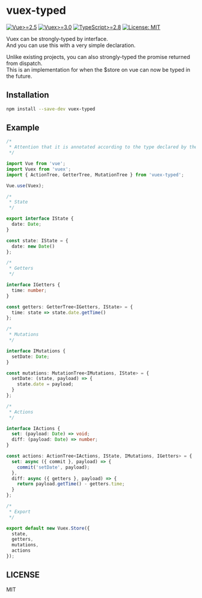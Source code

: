 # vuex-typed

[![Vue>=2.5](https://img.shields.io/badge/vue->%3D2.5-brightgreen.svg)](Vue>=2.5)
[![Vuex>=3.0](https://img.shields.io/badge/vuex->%3D3.0-brightgreen.svg)](Vuex>=3.0)
[![TypeScript>=2.8](https://img.shields.io/badge/typescript->%3D2.8-brightgreen.svg)](TypeScript>=2.8)
[![License: MIT](https://img.shields.io/badge/license-MIT-blue.svg)](LICENSE)

Vuex can be strongly-typed by interface.  
And you can use this with a very simple declaration.

Unlike existing projects, you can also strongly-typed the promise returned from dispatch.  
This is an implementation for when the \$store on vue can now be typed in the future.

## Installation

```sh
npm install --save-dev vuex-typed
```

## Example

```ts
/*
 * Attention that it is annotated according to the type declared by the interface.
 */

import Vue from 'vue';
import Vuex from 'vuex';
import { ActionTree, GetterTree, MutationTree } from 'vuex-typed';

Vue.use(Vuex);

/*
 * State
 */

export interface IState {
  date: Date;
}

const state: IState = {
  date: new Date()
};

/*
 * Getters
 */

interface IGetters {
  time: number;
}

const getters: GetterTree<IGetters, IState> = {
  time: state => state.date.getTime()
};

/*
 * Mutations
 */

interface IMutations {
  setDate: Date;
}

const mutations: MutationTree<IMutations, IState> = {
  setDate: (state, payload) => {
    state.date = payload;
  }
};

/*
 * Actions
 */

interface IActions {
  set: (payload: Date) => void;
  diff: (payload: Date) => number;
}

const actions: ActionTree<IActions, IState, IMutations, IGetters> = {
  set: async ({ commit }, payload) => {
    commit('setDate', payload);
  },
  diff: async ({ getters }, payload) => {
    return payload.getTime() - getters.time;
  }
};

/*
 * Export
 */

export default new Vuex.Store({
  state,
  getters,
  mutations,
  actions
});
```

## LICENSE

MIT
